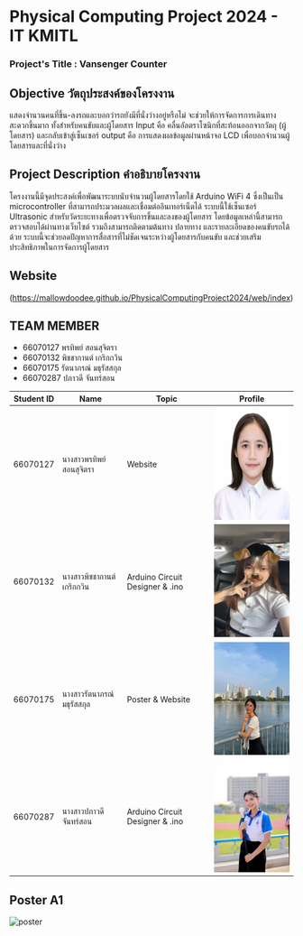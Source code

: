 # Physical Computing Project 2024 - IT KMITL
### Project's Title : Vansenger Counter

## Objective วัตถุประสงค์ของโครงงาน
แสดงจำนวนคนที่ขึ้น-ลงรถและบอกว่ารถยังมีที่นั่งว่างอยู่หรือไม่ จะช่วยให้การจัดการการเดินทางสะดวกขึ้นมาก ทั้งสำหรับคนขับและผู้โดยสาร Input คือ คลื่นอัลตราโซนิกที่สะท้อนออกจากวัตถุ (ผู้โดยสาร) และกลับเข้าสู่เซ็นเซอร์ output คือ การแสดงผลข้อมูลผ่านหน้าจอ LCD เพื่อบอกจำนวนผู้โดยสารและที่นั่งว่าง


## Project Description คำอธิบายโครงงาน
โครงงานนี้มีจุดประสงค์เพื่อพัฒนาระบบนับจำนวนผู้โดยสารโดยใช้ Arduino WiFi 4 ซึ่งเป็นเป็น microcontroller ที่สามารถประมวลผลและเชื่อมต่ออินเทอร์เน็ตได้ ระบบนี้ใช้เซ็นเซอร์ Ultrasonic สำหรับวัดระยะทางเพื่อตรวจจับการขึ้นและลงของผู้โดยสาร โดยข้อมูลเหล่านี้สามารถตรวจสอบได้ผ่านทางเว็บไซต์ รวมถึงสามารถติดตามต้นทาง ปลายทาง และรายละเอียดของคนขับรถได้ด้วย ระบบนี้จะช่วยลดปัญหาการสื่อสารที่ไม่ชัดเจนระหว่างผู้โดยสารกับคนขับ และช่วยเสริมประสิทธิภาพในการจัดการผู้โดยสาร

## Website
(https://mallowdoodee.github.io/PhysicalComputingProject2024/web/index)

## TEAM MEMBER
* 66070127 พรทิพย์ สอนสุจิตรา
* 66070132 พิชชากานต์ เกริกกวิน
* 66070175 รัตนาภรณ์ มธุรัสสกุล
* 66070287 ปภาวดี จันทร์สอน

|Student ID|Name|Topic|Profile|
|--|--|--|--|
| 66070127 | นางสาวพรทิพย์ สอนสุจิตรา | Website | <img alt="66070127" height="200" src="assets/66070127.JPG" width="200"/> |
| 66070132 | นางสาวพิชชากานต์ เกริกกวิน | Arduino Circuit Designer & .ino |<img alt="66070132" height="200" src="assets/66070132.jpg" width="150"/>|
| 66070175 | นางสาวรัตนาภรณ์ มธุรัสสกุล | Poster & Website |<img alt="66070175" height="200" src="assets/66070175.jpg" width="150"/>|
| 66070287 | นางสาวปภาวดี จันทร์สอน | Arduino Circuit Designer & .ino |<img alt="66070287" height="200" src="assets/66070287.jpg" width="150"/>|

## Poster A1
<img alt="poster" src="poster.png"/>

